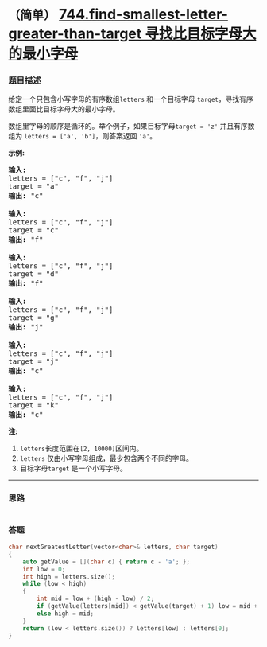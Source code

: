 # `（简单）`  [744.find-smallest-letter-greater-than-target 寻找比目标字母大的最小字母](https://leetcode-cn.com/problems/find-smallest-letter-greater-than-target/)

### 题目描述
<p>给定一个只包含小写字母的有序数组<code>letters</code>&nbsp;和一个目标字母&nbsp;<code>target</code>，寻找有序数组里面比目标字母大的最小字母。</p>

<p>数组里字母的顺序是循环的。举个例子，如果目标字母<code>target = 'z'</code> 并且有序数组为&nbsp;<code>letters = ['a', 'b']</code>，则答案返回&nbsp;<code>'a'</code>。</p>

<p><strong>示例:</strong></p>

<pre><strong>输入:</strong>
letters = ["c", "f", "j"]
target = "a"
<strong>输出:</strong> "c"

<strong>输入:</strong>
letters = ["c", "f", "j"]
target = "c"
<strong>输出:</strong> "f"

<strong>输入:</strong>
letters = ["c", "f", "j"]
target = "d"
<strong>输出:</strong> "f"

<strong>输入:</strong>
letters = ["c", "f", "j"]
target = "g"
<strong>输出:</strong> "j"

<strong>输入:</strong>
letters = ["c", "f", "j"]
target = "j"
<strong>输出:</strong> "c"

<strong>输入:</strong>
letters = ["c", "f", "j"]
target = "k"
<strong>输出:</strong> "c"
</pre>

<p><strong>注:</strong></p>

<ol>
	<li><code>letters</code>长度范围在<code>[2, 10000]</code>区间内。</li>
	<li><code>letters</code> 仅由小写字母组成，最少包含两个不同的字母。</li>
	<li>目标字母<code>target</code> 是一个小写字母。</li>
</ol>


---
### 思路
```
```

### 答题
``` C++
char nextGreatestLetter(vector<char>& letters, char target) 
{
	auto getValue = [](char c) { return c - 'a'; };
	int low = 0;
	int high = letters.size();
	while (low < high)
	{
		int mid = low + (high - low) / 2;
		if (getValue(letters[mid]) < getValue(target) + 1) low = mid + 1;
		else high = mid;
	}
	return (low < letters.size()) ? letters[low] : letters[0];
}
```
